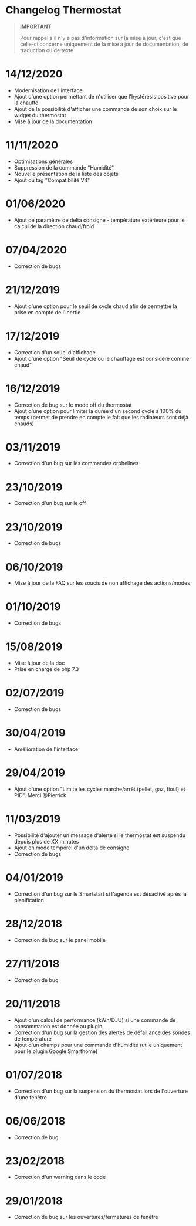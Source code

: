 # Changelog Thermostat

>**IMPORTANT**
>
>Pour rappel s'il n'y a pas d'information sur la mise à jour, c'est que celle-ci concerne uniquement de la mise à jour de documentation, de traduction ou de texte

# 14/12/2020

- Modernisation de l'interface
- Ajout d'une option permettant de n'utiliser que l'hystérésis positive pour la chauffe
- Ajout de la possibilité d'afficher une commande de son choix sur le widget du thermostat
- Mise à jour de la documentation

# 11/11/2020

- Optimisations générales
- Suppression de la commande "Humidité"
- Nouvelle présentation de la liste des objets
- Ajout du tag "Compatibilité V4"

# 01/06/2020

- Ajout de paramètre de delta consigne - température extérieure pour le calcul de la direction chaud/froid

# 07/04/2020

- Correction de bugs

# 21/12/2019

- Ajout d'une option pour le seuil de cycle chaud afin de permettre la prise en compte de l'inertie

# 17/12/2019

- Correction d'un souci d'affichage
- Ajout d'une option "Seuil de cycle où le chauffage est considéré comme chaud"

# 16/12/2019

- Correction de bug sur le mode off du thermostat
- Ajout d'une option pour limiter la durée d'un second cycle à 100% du temps (permet de prendre en compte le fait que les radiateurs sont déjà chauds)

# 03/11/2019

- Correction d'un bug sur les commandes orphelines

# 23/10/2019

- Correction d'un bug sur le off

# 23/10/2019

- Correction de bugs

# 06/10/2019

- Mise à jour de la FAQ sur les soucis de non affichage des actions/modes

# 01/10/2019

- Correction de bugs

# 15/08/2019

- Mise à jour de la doc
- Prise en charge de php 7.3

# 02/07/2019

- Correction de bugs

# 30/04/2019

- Amélioration de l'interface

# 29/04/2019

- Ajout d'une option "Limite les cycles marche/arrêt (pellet, gaz, fioul) et PID". Merci @Pierrick

# 11/03/2019

- Possibilité d'ajouter un message d'alerte si le thermostat est suspendu depuis plus de XX minutes
- Ajout en mode temporel d'un delta de consigne
- Correction de bugs

# 04/01/2019

- Correction d'un bug sur le Smartstart si l'agenda est désactivé après la planification

# 28/12/2018

- Correction de bug sur le panel mobile

# 27/11/2018

- Correction de bug

# 20/11/2018

- Ajout d'un calcul de performance (kWh/DJU) si une commande de consommation est donnée au plugin
- Correction d'un bug sur la gestion des alertes de défaillance des sondes de température
- Ajout d'un champs pour une commande d'humidité (utile uniquement pour le plugin Google Smarthome)

# 01/07/2018

- Correction d'un bug sur la suspension du thermostat lors de l'ouverture d'une fenêtre

# 06/06/2018

- Correction de bug

# 23/02/2018

- Correction d'un warning dans le code

# 29/01/2018

- Correction de bug sur les ouvertures/fermetures de fenêtre
